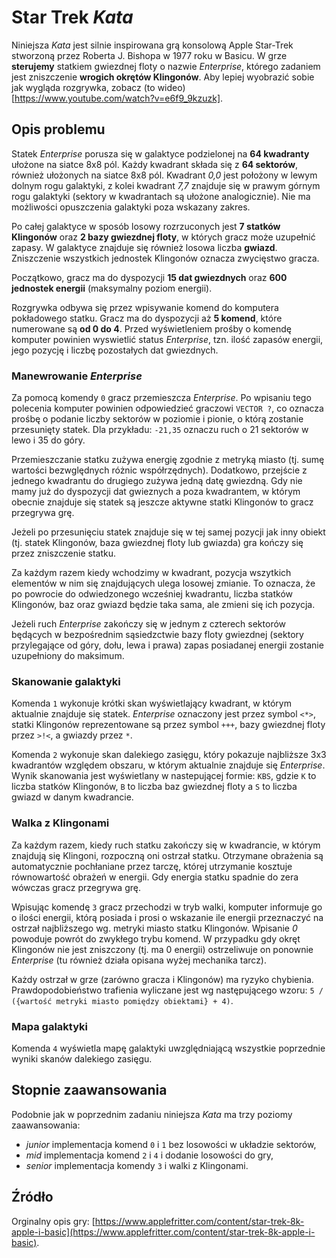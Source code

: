 # Star Trek _Kata_

Niniejsza _Kata_ jest silnie inspirowana grą konsolową Apple Star-Trek stworzoną przez Roberta J. Bishopa w 1977 roku w Basicu. W grze **sterujemy** statkiem gwiezdnej floty o nazwie _Enterprise_, którego zadaniem jest zniszczenie **wrogich okrętów Klingonów**. Aby lepiej wyobrazić sobie jak wygląda rozgrywka, zobacz (to wideo)[https://www.youtube.com/watch?v=e6f9_9kzuzk].

## Opis problemu

Statek _Enterprise_ porusza się w galaktyce podzielonej na **64 kwadranty** ułożone na siatce 8x8 pól. Każdy kwadrant składa się z **64 sektorów**, również ułożonych na siatce 8x8 pól. Kwadrant _0,0_ jest położony w lewym dolnym rogu galaktyki, z kolei kwadrant _7,7_ znajduje się w prawym górnym rogu galaktyki (sektory w kwadrantach są ułożone analogicznie). Nie ma możliwości opuszczenia galaktyki poza wskazany zakres.

Po całej galaktyce w sposób losowy rozrzuconych jest **7 statków Klingonów** oraz **2 bazy gwiezdnej floty**, w których gracz może uzupełnić zapasy. W galaktyce znajduje się również losowa liczba **gwiazd**. Zniszczenie wszystkich jednostek Klingonów oznacza zwycięstwo gracza.

Początkowo, gracz ma do dyspozycji **15 dat gwiezdnych** oraz **600 jednostek energii** (maksymalny poziom energii).

Rozgrywka odbywa się przez wpisywanie komend do komputera pokładowego statku. Gracz ma do dyspozycji aż **5 komend**, które numerowane są **od 0 do 4**. Przed wyświetleniem prośby o komendę komputer powinien wyswietlić status _Enterprise_, tzn. ilość zapasów energii, jego pozycję i liczbę pozostałych dat gwiezdnych.

### Manewrowanie _Enterprise_

Za pomocą komendy `0` gracz przemieszcza _Enterprise_. Po wpisaniu tego polecenia komputer powinien odpowiedzieć graczowi `VECTOR ?`, co oznacza prośbę o podanie liczby sektorów w poziomie i pionie, o którą zostanie przesunięty statek. Dla przykładu: `-21,35` oznaczu ruch o 21 sektorów w lewo i 35 do góry.

Przemieszczanie statku zużywa energię zgodnie z metryką miasto (tj. sumę wartości bezwględnych różnic współrzędnych). Dodatkowo, przejście z jednego kwadrantu do drugiego zużywa jedną datę gwiezdną. Gdy nie mamy już do dyspozycji dat gwieznych a poza kwadrantem, w którym obecnie znajduje się statek są jeszcze aktywne statki Klingonów to gracz przegrywa grę.

Jeżeli po przesunięciu statek znajduje się w tej samej pozycji jak inny obiekt (tj. statek Klingonów, baza gwiezdnej floty lub gwiazda) gra kończy się przez zniszczenie statku.

Za każdym razem kiedy wchodzimy w kwadrant, pozycja wszytkich elementów w nim się znajdujących ulega losowej zmianie. To oznacza, że po powrocie do odwiedzonego wcześniej kwadrantu, liczba statków Klingonów, baz oraz gwiazd będzie taka sama, ale zmieni się ich pozycja.

Jeżeli ruch _Enterprise_ zakończy się w jednym z czterech sektorów będących w bezpośrednim sąsiedzctwie bazy floty gwiezdnej (sektory przylegające od góry, dołu, lewa i prawa) zapas posiadanej energii zostanie uzupełniony do maksimum.

### Skanowanie galaktyki

Komenda `1` wykonuje krótki skan wyświetlający kwadrant, w którym aktualnie znajduje się statek. _Enterprise_ oznaczony jest przez symbol `<*>`, statki Klingonów reprezentowane są przez symbol `+++`, bazy gwiezdnej floty przez `>!<`, a gwiazdy przez ` * `.

Komenda `2` wykonuje skan dalekiego zasięgu, który pokazuje najbliższe 3x3 kwadrantów względem obszaru, w którym aktualnie znajduje się _Enterprise_. Wynik skanowania jest wyświetlany w nastepującej formie: `KBS`, gdzie `K` to liczba statków Klingonów, `B` to liczba baz gwiezdnej floty a `S` to liczba gwiazd w danym kwadrancie.

### Walka z Klingonami

Za każdym razem, kiedy ruch statku zakończy się w kwadrancie, w którym znajdują się Klingoni, rozpoczną oni ostrzał statku. Otrzymane obrażenia są automatycznie pochłaniane przez tarczę, której utrzymanie kosztuje równowartość obrażeń w energii. Gdy energia statku spadnie do zera wówczas gracz przegrywa grę.

Wpisując komendę `3` gracz przechodzi w tryb walki, komputer informuje go o ilości energii, którą posiada i prosi o wskazanie ile energii przeznaczyć na ostrzał najbliższego wg. metryki miasto statku Klingonów. Wpisanie _0_ powoduje powrót do zwykłego trybu komend. W przypadku gdy okręt Klingonów nie jest zniszczony (tj. ma 0 energii) ostrzeliwuje on ponownie _Enterprise_ (tu również działa opisana wyżej mechanika tarcz).

Każdy ostrzał w grze (zarówno gracza i Klingonów) ma ryzyko chybienia. Prawdopodobieństwo trafienia wyliczane jest wg następującego wzoru: `5 / ({wartość metryki miasto pomiędzy obiektami} + 4)`.

### Mapa galaktyki

Komenda `4` wyświetla mapę galaktyki uwzględniającą wszystkie poprzednie wyniki skanów dalekiego zasięgu.

## Stopnie zaawansowania

Podobnie jak w poprzednim zadaniu niniejsza _Kata_ ma trzy poziomy zaawansowania:
- _junior_ implementacja komend `0` i `1` bez losowości w układzie sektorów,
- _mid_ implementacja komend `2` i `4` i dodanie losowości do gry,
- _senior_ implementacja komendy `3` i walki z Klingonami.

## Źródło

Orginalny opis gry: [https://www.applefritter.com/content/star-trek-8k-apple-i-basic](https://www.applefritter.com/content/star-trek-8k-apple-i-basic).
